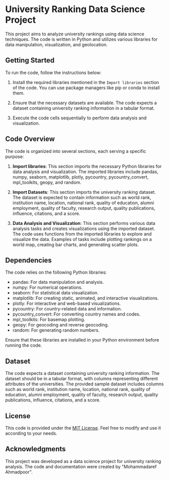 # University Ranking Data Science Project

This project aims to analyze university rankings using data science techniques. The code is written in Python and utilizes various libraries for data manipulation, visualization, and geolocation.

## Getting Started

To run the code, follow the instructions below:

1. Install the required libraries mentioned in the `Import libraries` section of the code. You can use package managers like pip or conda to install them.

2. Ensure that the necessary datasets are available. The code expects a dataset containing university ranking information in a tabular format.

3. Execute the code cells sequentially to perform data analysis and visualization.

## Code Overview

The code is organized into several sections, each serving a specific purpose:

1. **Import libraries**: This section imports the necessary Python libraries for data analysis and visualization. The imported libraries include pandas, numpy, seaborn, matplotlib, plotly, pycountry, pycountry_convert, mpl_toolkits, geopy, and random.

2. **Import Datasets**: This section imports the university ranking dataset. The dataset is expected to contain information such as world rank, institution name, location, national rank, quality of education, alumni employment, quality of faculty, research output, quality publications, influence, citations, and a score.

3. **Data Analysis and Visualization**: This section performs various data analysis tasks and creates visualizations using the imported dataset. The code uses functions from the imported libraries to explore and visualize the data. Examples of tasks include plotting rankings on a world map, creating bar charts, and generating scatter plots.

## Dependencies

The code relies on the following Python libraries:

- pandas: For data manipulation and analysis.
- numpy: For numerical operations.
- seaborn: For statistical data visualization.
- matplotlib: For creating static, animated, and interactive visualizations.
- plotly: For interactive and web-based visualizations.
- pycountry: For country-related data and information.
- pycountry_convert: For converting country names and codes.
- mpl_toolkits: For basemap plotting.
- geopy: For geocoding and reverse geocoding.
- random: For generating random numbers.

Ensure that these libraries are installed in your Python environment before running the code.

## Dataset

The code expects a dataset containing university ranking information. The dataset should be in a tabular format, with columns representing different attributes of the universities. The provided sample dataset includes columns such as world rank, institution name, location, national rank, quality of education, alumni employment, quality of faculty, research output, quality publications, influence, citations, and a score.

## License

This code is provided under the [MIT License](https://opensource.org/licenses/MIT). Feel free to modify and use it according to your needs.

## Acknowledgments

This project was developed as a data science project for university ranking analysis. The code and documentation were created by "Mohammadaref Ahmadpoor".